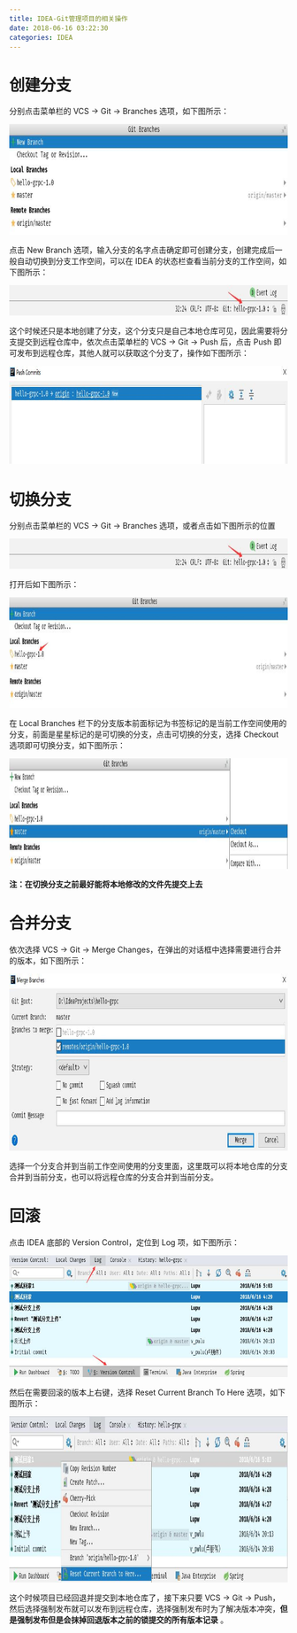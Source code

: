 ```yaml
---
title: IDEA-Git管理项目的相关操作
date: 2018-06-16 03:22:30
categories: IDEA
---
```


# 创建分支

分别点击菜单栏的 VCS -> Git -> Branches 选项，如下图所示：

<img src="IDEA-Git管理项目的相关操作/20180616033851.jpg" width="1020" height="200"/>

点击 New Branch 选项，输入分支的名字点击确定即可创建分支，创建完成后一般自动切换到分支工作空间，可以在 IDEA 的状态栏查看当前分支的工作空间，如下图所示：

<!-- more -->

<img src="IDEA-Git管理项目的相关操作/20180616035140.jpg" width="1020" height="55"/>

这个时候还只是本地创建了分支，这个分支只是自己本地仓库可见，因此需要将分支提交到远程仓库中，依次点击菜单栏的 VCS -> Git -> Push 后，点击 Push 即可发布到远程仓库，其他人就可以获取这个分支了，操作如下图所示：

<img src="IDEA-Git管理项目的相关操作/20180616041432.jpg" width="1020" height="177"/>

# 切换分支

分别点击菜单栏的 VCS -> Git -> Branches 选项，或者点击如下图所示的位置

<img src="IDEA-Git管理项目的相关操作/20180616035140.jpg" width="1020" height="55"/>

打开后如下图所示：

<img src="IDEA-Git管理项目的相关操作/20180616040111.jpg" width="1020" height="200"/>

在 Local Branches 栏下的分支版本前面标记为书签标记的是当前工作空间使用的分支，前面是星星标记的是可切换的分支，点击可切换的分支，选择 Checkout 选项即可切换分支，如下图所示：

<img src="IDEA-Git管理项目的相关操作/20180616040524.jpg" width="1020" height="200"/>

**注：在切换分支之前最好能将本地修改的文件先提交上去**

# 合并分支

依次选择 VCS -> Git -> Merge Changes，在弹出的对话框中选择需要进行合并的版本，如下图所示：

<img src="IDEA-Git管理项目的相关操作/20180616110326.jpg" width="1020" height="320"/>

选择一个分支合并到当前工作空间使用的分支里面，这里既可以将本地仓库的分支合并到当前分支，也可以将远程仓库的分支合并到当前分支。

# 回滚

点击 IDEA 底部的 Version Control，定位到 Log 项，如下图所示：

<img src="IDEA-Git管理项目的相关操作/20180616104436.jpg" width="1020" height="220"/>

然后在需要回滚的版本上右键，选择 Reset Current Branch To Here 选项，如下图所示：

<img src="IDEA-Git管理项目的相关操作/20180616105322.jpg" width="1020" height="300"/>

这个时候项目已经回退并提交到本地仓库了，接下来只要 VCS -> Git -> Push，然后选择强制发布就可以发布到远程仓库，选择强制发布时为了解决版本冲突，**但是强制发布但是会抹掉回退版本之前的锁提交的所有版本记录** 。